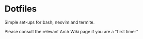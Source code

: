 # Dotfiles

Simple set-ups for bash, neovim and termite.

Please consult the relevant Arch Wiki page if you are a "first timer"
